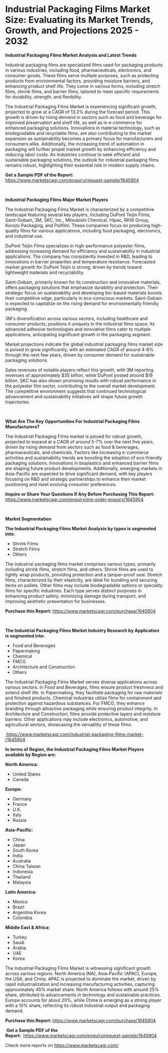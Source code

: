<p><h1>Industrial Packaging Films Market Size: Evaluating its Market Trends, Growth, and Projections 2025 - 2032</h1></p><p><strong>Industrial Packaging Films Market Analysis and Latest Trends</strong></p>
<p><p>Industrial packaging films are specialized films used for packaging products in various industries, including food, pharmaceuticals, electronics, and consumer goods. These films serve multiple purposes, such as protecting products from environmental factors, providing moisture barriers, and enhancing product shelf life. They come in various forms, including stretch films, shrink films, and barrier films, tailored to meet specific requirements for durability, strength, and flexibility.</p><p>The Industrial Packaging Films Market is experiencing significant growth, projected to grow at a CAGR of 13.2% during the forecast period. This growth is driven by rising demand in sectors such as food and beverage for improved preservation and shelf life, as well as in e-commerce for enhanced packaging solutions. Innovations in material technology, such as biodegradable and recyclable films, are also contributing to the market expansion as sustainability becomes a primary focus for manufacturers and consumers alike. Additionally, the increasing trend of automation in packaging will further propel market growth by enhancing efficiency and reducing labor costs. As industries continue to seek efficient and sustainable packaging solutions, the outlook for industrial packaging films remains robust, highlighting their essential role in modern supply chains.</p></p>
<p><strong>Get a Sample PDF of the Report:&nbsp;</strong> <a href="https://www.marketscagr.com/enquiry/request-sample/1645904?utm_campaign=2667&utm_medium=2&utm_source=Github&utm_content=ia&utm_term=29032025&utm_id=industrial-packaging-films">https://www.marketscagr.com/enquiry/request-sample/1645904</a></p>
<p>&nbsp;</p>
<p><strong>Industrial Packaging Films Major Market Players</strong></p>
<p><p>The Industrial Packaging Films Market is characterized by a competitive landscape featuring several key players, including DuPont Teijin Films, Saint-Gobain, 3M, SKC, Inc., Mitsubishi Chemical, Hipac, RKW Group, Korozo Packaging, and Polifilm. These companies focus on producing high-quality films for various applications, including food packaging, electronics, and industrial use.</p><p>DuPont Teijin Films specializes in high-performance polyester films, addressing increasing demand for efficiency and sustainability in industrial applications. The company has consistently invested in R&D, leading to innovations in barrier properties and temperature resistance. Forecasted market growth for DuPont Teijin is strong, driven by trends toward lightweight materials and recyclability.</p><p>Saint-Gobain, primarily known for its construction and innovative materials, offers packaging solutions that emphasize durability and protection. Their strategic focus on sustainability and developing bio-based materials boosts their competitive edge, particularly in eco-conscious markets. Saint-Gobain is expected to capitalize on the rising demand for environmentally friendly packaging.</p><p>3M's diversification across various sectors, including healthcare and consumer products, positions it uniquely in the industrial films space. Its advanced adhesive technologies and innovative films cater to multiple applications, anticipating significant growth in the packaging segment.</p><p>Market projections indicate the global industrial packaging films market size is poised to grow significantly, with an estimated CAGR of around 4-6% through the next few years, driven by consumer demand for sustainable packaging solutions.</p><p>Sales revenues of notable players reflect this growth, with 3M reporting revenues of approximately $35 billion, while DuPont posted around $19 billion. SKC has also shown promising results with robust performance in the polyester film sector, contributing to the overall market development. The competitive environment suggests that continued technological advancement and sustainability initiatives will shape future growth trajectories.</p></p>
<p>&nbsp;</p>
<p><strong>What Are The Key Opportunities For Industrial Packaging Films Manufacturers?</strong></p>
<p><p>The Industrial Packaging Films market is poised for robust growth, projected to expand at a CAGR of around 5-7% over the next five years, driven by rising demand from sectors such as food & beverages, pharmaceuticals, and chemicals. Factors like increasing e-commerce activities and sustainability trends are boosting the adoption of eco-friendly packaging solutions. Innovations in bioplastics and enhanced barrier films are shaping future product developments. Additionally, emerging markets in Asia-Pacific are expected to drive significant demand, with key players focusing on R&D and strategic partnerships to enhance their market positioning and meet evolving consumer preferences.</p></p>
<p><strong>Inquire or Share Your Questions If Any Before Purchasing This Report:</strong> <a href="https://www.marketscagr.com/enquiry/pre-order-enquiry/1645904?utm_campaign=2667&utm_medium=2&utm_source=Github&utm_content=ia&utm_term=29032025&utm_id=industrial-packaging-films">https://www.marketscagr.com/enquiry/pre-order-enquiry/1645904</a></p>
<p>&nbsp;</p>
<p><strong>Market Segmentation</strong></p>
<p><strong>The Industrial Packaging Films Market Analysis by types is segmented into:</strong></p>
<p><ul><li>Shrink Films</li><li>Stretch Films</li><li>Others</li></ul></p>
<p><p>The industrial packaging films market comprises various types, primarily including shrink films, stretch films, and others. Shrink films are used to tightly wrap products, providing protection and a tamper-proof seal. Stretch films, characterized by their elasticity, are ideal for bundling and securing items on pallets. Other films may include biodegradable options or specialty films for specific industries. Each type serves distinct purposes in enhancing product safety, minimizing damage during transport, and improving aesthetic presentation for businesses.</p></p>
<p><strong>Purchase this Report:&nbsp;</strong><a href="https://www.marketscagr.com/purchase/1645904?utm_campaign=2667&utm_medium=2&utm_source=Github&utm_content=ia&utm_term=29032025&utm_id=industrial-packaging-films">https://www.marketscagr.com/purchase/1645904</a></p>
<p>&nbsp;</p>
<p><strong>The Industrial Packaging Films Market Industry Research by Application is segmented into:</strong></p>
<p><ul><li>Food and Beverages</li><li>Papermaking</li><li>Chemical</li><li>FMCG</li><li>Architecture and Construction</li><li>Others</li></ul></p>
<p><p>The Industrial Packaging Films Market serves diverse applications across various sectors. In Food and Beverages, films ensure product freshness and extend shelf life. In Papermaking, they facilitate packaging for raw materials and finished products. Chemical industries utilize films for containment and protection against hazardous substances. For FMCG, they enhance branding through attractive packaging while ensuring product integrity. In Architecture and Construction, films provide protective layers and moisture barriers. Other applications may include electronics, automotive, and agricultural sectors, showcasing the versatility of these films.</p></p>
<p><a href="https://www.marketscagr.com/industrial-packaging-films-market-r1645904?utm_campaign=2667&utm_medium=2&utm_source=Github&utm_content=ia&utm_term=29032025&utm_id=industrial-packaging-films">&nbsp;https://www.marketscagr.com/industrial-packaging-films-market-r1645904</a></p>
<p><strong>In terms of Region, the Industrial Packaging Films Market Players available by Region are:</strong></p>
<p>
    <p> <strong> North America: </strong>
        <ul>
            <li>United States</li>
            <li>Canada</li>
        </ul>
        </p> 
    <p> <strong> Europe: </strong>
        <ul>
            <li>Germany</li>
            <li>France</li>
            <li>U.K.</li>
            <li>Italy</li>
            <li>Russia</li>
        </ul>
        </p> 
    <p> <strong> Asia-Pacific: </strong>
        <ul>
            <li>China</li>
            <li>Japan</li>
            <li>South Korea</li>
            <li>India</li>
            <li>Australia</li>
            <li>China Taiwan</li>
            <li>Indonesia</li>
            <li>Thailand</li>
            <li>Malaysia</li>
        </ul>
        </p> 
    <p> <strong> Latin America: </strong>
        <ul>
            <li>Mexico</li>
            <li>Brazil</li>
            <li>Argentina Korea</li>
            <li>Colombia</li>
        </ul>
        </p> 
    <p> <strong> Middle East & Africa: </strong>
        <ul>
            <li>Turkey</li>
            <li>Saudi</li>
            <li>Arabia</li>
            <li>UAE</li>
            <li>Korea</li>
        </ul>
    </p>
    </p>
<p><p>The Industrial Packaging Films Market is witnessing significant growth across various regions: North America (NA), Asia-Pacific (APAC), Europe, the USA, and China. APAC is projected to dominate the market, driven by rapid industrialization and increasing manufacturing activities, capturing approximately 45% market share. North America follows with around 25% share, attributed to advancements in technology and sustainable practices. Europe accounts for about 20%, while China is emerging as a strong player with a 10% share, reflecting its robust industrial output and packaging demand.</p></p>
<p><strong>Purchase this Report: </strong><a href="https://www.marketscagr.com/purchase/1645904?utm_campaign=2667&utm_medium=2&utm_source=Github&utm_content=ia&utm_term=29032025&utm_id=industrial-packaging-films">https://www.marketscagr.com/purchase/1645904</a></p>
<p>&nbsp;<strong>Get a Sample PDF of the Report:&nbsp;&nbsp;</strong><a href="https://www.marketscagr.com/enquiry/request-sample/1645904?utm_campaign=2667&utm_medium=2&utm_source=Github&utm_content=ia&utm_term=29032025&utm_id=industrial-packaging-films">https://www.marketscagr.com/enquiry/request-sample/1645904</a></p>
<p><strong></strong></p>
<p>Check more reports on <a href="https://www.marketscagr.com/?utm_campaign=2667&utm_medium=2&utm_source=Github&utm_content=ia&utm_term=29032025&utm_id=industrial-packaging-films">https://www.marketscagr.com/</a></p>